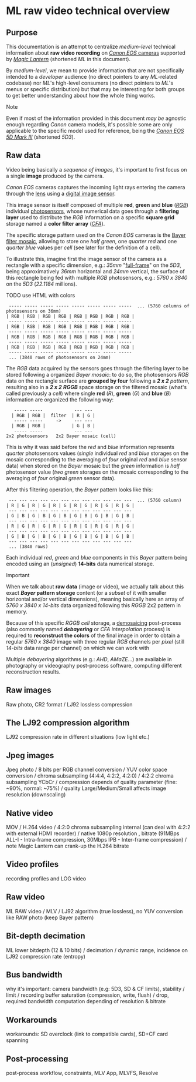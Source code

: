 # ML raw video technical overview

## Purpose

This documentation is an attempt to centralize *medium-level* technical information about **raw video recording** on [*Canon EOS* cameras](https://en.wikipedia.org/wiki/Canon_EOS) supported by [*Magic Lantern*](https://www.magiclantern.fm/) (shortened *ML* in this document).

By *medium-level*, we mean to provide information that are not specifically intended to a *developer* audience (no direct pointers to any *ML*-related codebase) nor *ML*'s high-level consumers (no direct pointers to *ML*'s menus or specific distribution) but that may be interesting for both groups to get better understanding about how the whole thing works.

> [!NOTE]
>
> Even if most of the information provided in this document *may be* agnostic enough regarding *Canon* camera models, it's possible some are only applicable to the specific model used for reference, being the [*Canon EOS 5D Mark III*](https://en.wikipedia.org/wiki/Canon_EOS_5D_Mark_III) (shortened *5D3*).

## Raw data

Video being basically a *sequence of images*, it's important to first focus on a single **image** produced by the camera.

*Canon EOS* cameras captures the incoming light rays entering the camera through the [lens](https://en.wikipedia.org/wiki/Camera_lens) using a [digital image sensor](https://en.wikipedia.org/wiki/Image_sensor).

This image sensor is itself composed of multiple **red**, **green** and **blue** (*[RGB](https://en.wikipedia.org/wiki/RGB_color_model)*) individual [photosensors](https://en.wikipedia.org/wiki/Photodetector), whose numerical data goes through a **filtering layer** used to distribute the *RGB* information on a specific **square grid** storage named a **color filter array** (*[CFA](https://en.wikipedia.org/wiki/Color_filter_array)*).

The specific storage pattern used on the *Canon EOS* cameras is the [Bayer filter mosaic](https://en.wikipedia.org/wiki/Bayer_filter), allowing to store one *half green*, one *quarter red* and one *quarter blue* values per *cell* (see later for the definition of a cell).

To illustrate this, imagine first the image sensor of the camera as a rectangle with a specific dimension, e.g.: *35mm* "[full-frame](https://en.wikipedia.org/wiki/Full-frame_DSLR)" on the *5D3*, being approximatively *36mm* horizontal and *24mm* vertical, the surface of this rectangle being fed with multiple *RGB* photosensors, e.g.: *5760 x 3840* on the *5D3* (*22.1184* millions).

TODO use HTML with colors

```
 ----- ----- ----- ----- ----- ----- ----- -----  ... (5760 columns of photosensors on 36mm)
| RGB | RGB | RGB | RGB | RGB | RGB | RGB | RGB |
 ----- ----- ----- ----- ----- ----- ----- ----- 
| RGB | RGB | RGB | RGB | RGB | RGB | RGB | RGB |
 ----- ----- ----- ----- ----- ----- ----- ----- 
| RGB | RGB | RGB | RGB | RGB | RGB | RGB | RGB |
 ----- ----- ----- ----- ----- ----- ----- ----- 
| RGB | RGB | RGB | RGB | RGB | RGB | RGB | RGB |
 ----- ----- ----- ----- ----- ----- ----- -----
 ... (3840 rows of photosensors on 24mm)
```

The *RGB* data acquired by the sensors goes through the filtering layer to be stored following a organized *Bayer mosaic*: to do so, the photosensors *RGB* data on the rectangle surface are **grouped by four** following a ***2 x 2** pattern*, resulting also in a ***2 x 2*** ***RGGB*** space storage on the filtered mosaic (what's called previously a *cell*) where single **red** (*R*), **green** (*G*) and **blue** (*B*) information are organized the following way:

```
   ----- -----            --- ---
  | RGB | RGB |  filter  | R | G |
   ----- -----     ->     --- ---
  | RGB | RGB |          | G | B |
   ----- -----            --- ---
2x2 photosensors   2x2 Bayer mosaic (cell)
```

This is why it was said before the *red* and *blue* information represents *quarter* photosensors values (*single* individual *red* and *blue* storages on the mosaic corresponding to the averaging of *four* original *red* and *blue* sensor data) when stored on the *Bayer* mosaic but the *green* information is *half* photosensor value (*two* *green* storages on the mosaic corresponding to the averaging of *four* original *green* sensor data).

After this filtering operation, the *Bayer* pattern looks like this:

```
 --- --- --- --- --- --- --- --- --- --- --- ---  ... (5760 column)
| R | G | R | G | R | G | R | G | R | G | R | G |
 --- --- --- --- --- --- --- --- --- --- --- ---
| G | B | G | B | G | B | G | B | G | B | G | B |
 --- --- --- --- --- --- --- --- --- --- --- ---
| R | G | R | G | R | G | R | G | R | G | R | G |
 --- --- --- --- --- --- --- --- --- --- --- ---
| G | B | G | B | G | B | G | B | G | B | G | B |
 --- --- --- --- --- --- --- --- --- --- --- ---
 ... (3840 rows)
```

Each individual *red*, *green* and *blue* components in this *Bayer* pattern being encoded using an (*unsigned*) **14-bits** data numerical storage. 

> [!IMPORTANT]
>
> When we talk about **raw data** (image or video), we actually talk about this exact ***Bayer* pattern storage** content (or a *subset* of it with smaller horizontal and/or vertical dimensions), meaning basically here an array of *5760 x 3840 x 14-bits* data organized following this *RGGB* 2x2 pattern in memory.

Because of this specific *RGGB cell* storage, a [demosaicing](https://en.wikipedia.org/wiki/Demosaicing) post-process (also commonly named ***debayering*** or *CFA interpolation* process) is required to **reconstruct the colors** of the final image in order to obtain a regular *5760 x 3840* image with three  regular *RGB* channels per *pixel* (still *14-bits* data range per channel) on which we can work with

Multiple *debayering* algorithms (e.g.: *AHD*, *AMaZE*...) are available in photography or videography post-process software, computing different reconstruction results.

## Raw images

Raw photo, CR2 format / LJ92 lossless compression

## The LJ92 compression algorithm

LJ92 compression rate in different situations (low light etc.)

## Jpeg images

Jpeg photo / 8 bits per RGB channel conversion / YUV color space conversion / chroma subsampling (4:4:4, 4:2:2, 4:2:0) / 4:2:2 chroma subsampling YCbCr / compression depends of quality parameter (fine: ~90%, normal: ~75%) / quality Large/Medium/Small affects image resolution (downscaling)

## Native video

MOV / H.264 video / 4:2:0 chroma subsampling internal (can deal with 4:2:2 with external HDMI recorder) / native 1080p resolution , bitrate (91MBps ALL-I - Intra-frame compression, 30Mbps IPB - Inter-frame compression) / note Magic Lantern can crank-up the H.264 bitrate

## Video profiles

recording profiles and LOG video

## Raw video

ML RAW video / MLV / LJ92 algorithm (true lossless), no YUV conversion like RAW photo (keep Bayer pattern)

## Bit-depth decimation

ML lower bitdepth (12 & 10 bits) / decimation / dynamic range, incidence on LJ92 compression rate (entropy)

## Bus bandwidth

why it's important: camera bandwidth (e.g: 5D3, SD & CF limits), stability / limit / recording buffer saturation (compression, write, flush) / drop, required bandwidth computation depending of resolution & bitrate

## Workarounds

workarounds: SD overclock (link to compatible cards), SD+CF card spanning

## Post-processing

post-process workflow, constraints, MLV App, MLVFS, Resolve